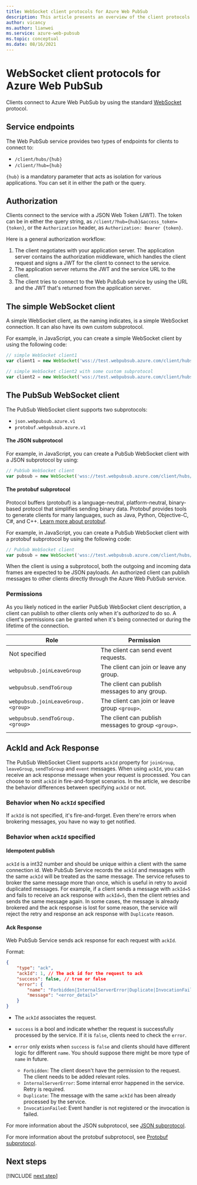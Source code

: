```yaml
---
title: WebSocket client protocols for Azure Web PubSub
description: This article presents an overview of the client protocols for Azure Web PubSub.
author: vicancy
ms.author: lianwei
ms.service: azure-web-pubsub
ms.topic: conceptual 
ms.date: 08/16/2021
---
```


#  WebSocket client protocols for Azure Web PubSub

Clients connect to Azure Web PubSub by using the standard [WebSocket](https://datatracker.ietf.org/doc/html/rfc6455) protocol.

## Service endpoints
The Web PubSub service provides two types of endpoints for clients to connect to:
* `/client/hubs/{hub}`
* `/client/?hub={hub}`

`{hub}` is a mandatory parameter that acts as isolation for various applications. You can set it in either the path or the query.

## Authorization

Clients connect to the service with a JSON Web Token (JWT). The token can be in either the query string, as `/client/?hub={hub}&access_token={token}`, or the `Authorization` header, as `Authorization: Bearer {token}`.

Here is a general authorization workflow:

1. The client negotiates with your application server. The application server contains the authorization middleware, which handles the client request and signs a JWT for the client to connect to the service.
1. The application server returns the JWT and the service URL to the client.
1. The client tries to connect to the Web PubSub service by using the URL and the JWT that's returned from the application server.

<a name="simple_client"></a>

## The simple WebSocket client

A simple WebSocket client, as the naming indicates, is a simple WebSocket connection. It can also have its own custom subprotocol. 

For example, in JavaScript, you can create a simple WebSocket client by using the following code:

```js
// simple WebSocket client1
var client1 = new WebSocket('wss://test.webpubsub.azure.com/client/hubs/hub1');

// simple WebSocket client2 with some custom subprotocol
var client2 = new WebSocket('wss://test.webpubsub.azure.com/client/hubs/hub1', 'custom.subprotocol')
```

## The PubSub WebSocket client

The PubSub WebSocket client supports two subprotocols:
* `json.webpubsub.azure.v1`
* `protobuf.webpubsub.azure.v1`

#### The JSON subprotocol

For example, in JavaScript, you can create a PubSub WebSocket client with a JSON subprotocol by using:

```js
// PubSub WebSocket client
var pubsub = new WebSocket('wss://test.webpubsub.azure.com/client/hubs/hub1', 'json.webpubsub.azure.v1');
```

#### The protobuf subprotocol

Protocol buffers (protobuf) is a language-neutral, platform-neutral, binary-based protocol that simplifies sending binary data. Protobuf provides tools to generate clients for many languages, such as Java, Python, Objective-C, C#, and C++. [Learn more about protobuf](https://developers.google.com/protocol-buffers).

For example, in JavaScript, you can create a PubSub WebSocket client with a protobuf subprotocol by using the following code:

```js
// PubSub WebSocket client
var pubsub = new WebSocket('wss://test.webpubsub.azure.com/client/hubs/hub1', 'protobuf.webpubsub.azure.v1');
```

When the client is using a subprotocol, both the outgoing and incoming data frames are expected to be JSON payloads. An authorized client can publish messages to other clients directly through the Azure Web PubSub service.

### Permissions

As you likely noticed in the earlier PubSub WebSocket client description, a client can publish to other clients only when it's *authorized* to do so. A client's permissions can be granted when it's being connected or during the lifetime of the connection.

| Role | Permission |
|---|---|
| Not specified | The client can send event requests. |
| `webpubsub.joinLeaveGroup` | The client can join or leave any group. |
| `webpubsub.sendToGroup` | The client can publish messages to any group. |
| `webpubsub.joinLeaveGroup.<group>` | The client can join or leave group `<group>`. |
| `webpubsub.sendToGroup.<group>` | The client can publish messages to group `<group>`. |
| | |

## AckId and Ack Response

The PubSub WebSocket Client supports `ackId` property for `joinGroup`, `leaveGroup`, `sendToGroup` and `event` messages. When using `ackId`, you can receive an ack response message when your request is processed. You can choose to omit `ackId` in fire-and-forget scenarios. In the article, we describe the behavior differences between specifying `ackId` or not.

### Behavior when No `ackId` specified

If `ackId` is not specified, it's fire-and-forget. Even there're errors when brokering messages, you have no way to get notified.

### Behavior when `ackId` specified

#### Idempotent publish

`ackId` is a int32 number and should be unique within a client with the same connection id. Web PubSub Service records the `ackId` and messages with the same `ackId` will be treated as the same message. The service refuses to broker the same message more than once, which is useful in retry to avoid duplicated messages. For example, if a client sends a message with `ackId=5` and fails to receive an ack response with `ackId=5`, then the client retries and sends the same message again. In some cases, the message is already brokered and the ack response is lost for some reason, the service will reject the retry and response an ack response with `Duplicate` reason.

#### Ack Response

Web PubSub Service sends ack response for each request with `ackId`.

Format:
```json
{
    "type": "ack",
    "ackId": 1, // The ack id for the request to ack
    "success": false, // true or false
    "error": {
        "name": "Forbidden|InternalServerError|Duplicate|InvocationFailed",
        "message": "<error_detail>"
    }
}
```

* The `ackId` associates the request.

* `success` is a bool and indicate whether the request is successfully processed by the service. If it is `false`, clients need to check the `error`.

* `error` only exists when `success` is `false` and clients should have different logic for different `name`. You should suppose there might be more type of `name` in future.
    - `Forbidden`: The client doesn't have the permission to the request. The client needs to be added relevant roles.
    - `InternalServerError`: Some internal error happened in the service. Retry is required.
    - `Duplicate`: The message with the same `ackId` has been already processed by the service.
    - `InvocationFailed`: Event handler is not registered or the invocation is failed.


For more information about the JSON subprotocol, see [JSON subprotocol](./reference-json-webpubsub-subprotocol.md).

For more information about the protobuf subprotocol, see [Protobuf subprotocol](./reference-protobuf-webpubsub-subprotocol.md).

## Next steps

[!INCLUDE [next step](includes/include-next-step.md)]
